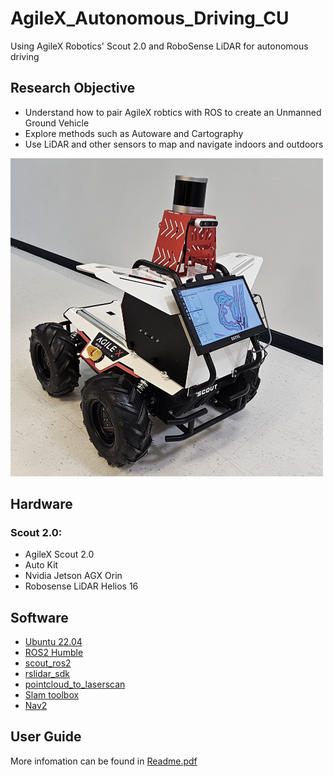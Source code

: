 # AgileX_Autonomous_Driving_CU
Using AgileX Robotics' Scout 2.0 and RoboSense LiDAR for autonomous driving

## Research Objective
- Understand how to pair AgileX robtics with ROS to create an Unmanned Ground Vehicle
- Explore methods such as Autoware and Cartography
- Use LiDAR and other sensors to map and navigate indoors and outdoors

<img src="scout2.0.jpg" width="500">

## Hardware
### Scout 2.0:
- AgileX Scout 2.0
- Auto Kit
- Nvidia Jetson AGX Orin
- Robosense LiDAR Helios 16

## Software
- [Ubuntu 22.04](https://releases.ubuntu.com/jammy/)
- [ROS2 Humble](https://docs.ros.org/en/humble/index.html)
- [scout_ros2](https://github.com/agilexrobotics/scout_ros2)
- [rslidar_sdk](https://github.com/RoboSense-LiDAR/rslidar_sdk)
- [pointcloud_to_laserscan](https://github.com/ros-perception/pointcloud_to_laserscan)
- [Slam toolbox](https://github.com/SteveMacenski/slam_toolbox)
- [Nav2](https://github.com/ros-navigation/navigation2)

## User Guide

More infomation can be found in [Readme.pdf](Readme.pdf)
